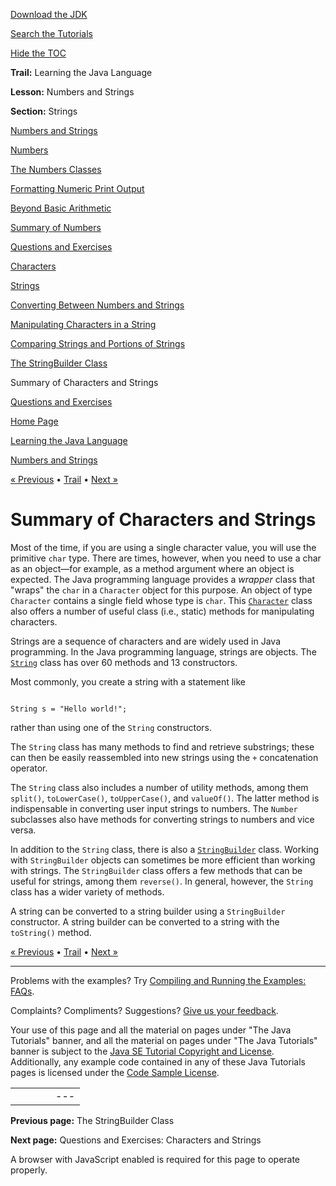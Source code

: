 [Download
the JDK](http://java.sun.com/javase/6/download.jsp)
  
[Search the
Tutorials](../../search.html)
  
[Hide the TOC](javascript:toggleLeft())

**Trail:** Learning the Java Language
  
**Lesson:** Numbers and Strings
  
**Section:** Strings

[Numbers and Strings](index.html)

[Numbers](numbers.html)

[The Numbers Classes](numberclasses.html)

[Formatting Numeric Print Output](numberformat.html)

[Beyond Basic Arithmetic](beyondmath.html)

[Summary of Numbers](numbersummary.html)

[Questions and Exercises](QandE/numbers-questions.html)

[Characters](characters.html)

[Strings](strings.html)

[Converting Between Numbers and Strings](converting.html)

[Manipulating Characters in a String](manipstrings.html)

[Comparing Strings and Portions of Strings](comparestrings.html)

[The StringBuilder Class](buffers.html)

Summary of Characters and Strings

[Questions and Exercises](QandE/characters-questions.html)

[Home Page](../../index.html)
>
[Learning the Java Language](../index.html)
>
[Numbers and Strings](index.html)

[« Previous](buffers.html) • [Trail](../TOC.html) • [Next »](QandE/characters-questions.html)

# Summary of Characters and Strings

Most of the time, if you are using a single character value, you will
use the primitive `char` type. There are times, however, when
you need to use a char as an object—for example, as a
method argument where an object is expected. The Java programming
language provides a *wrapper* class that "wraps" the `char`
in a `Character` object for this purpose. An object of type `Character` contains a single field
whose type is `char`.
This
[`Character`](http://download.oracle.com/javase/7/docs/api/java/lang/Character.html) class also offers a number of useful class (i.e., static) methods for manipulating characters.

Strings are a sequence of characters and are widely used in Java programming.
In the Java programming language, strings are objects. The
[`String`](http://download.oracle.com/javase/7/docs/api/java/lang/String.html)  class has over 60 methods and 13 constructors.

Most commonly, you create a string with a statement like

```

String s = "Hello world!";

```

rather than using one of the `String` constructors.

The `String` class has many methods to find and retrieve substrings; these can then
be easily reassembled into new strings using the `+` concatenation operator.

The `String` class also includes a number of utility methods,
among them `split()`, `toLowerCase()`,
`toUpperCase()`, and `valueOf()`.
The latter method is indispensable in converting user input strings to numbers. The `Number`
subclasses also have methods for converting strings to numbers and vice versa.

In addition to the `String` class, there is also a
[`StringBuilder`](http://download.oracle.com/javase/7/docs/api/java/lang/StringBuilder.html)  class. Working with `StringBuilder` objects can sometimes be more efficient than
working with strings. The `StringBuilder` class
offers a few methods that can be useful for strings, among them `reverse()`.
In general, however, the `String` class has a wider variety of methods.

A string can be converted to a string builder using a `StringBuilder` constructor.
A string builder can be converted to a string with the `toString()` method.

[« Previous](buffers.html)
•
[Trail](../TOC.html)
•
[Next »](QandE/characters-questions.html)

---

Problems with the examples? Try [Compiling and Running
the Examples: FAQs](../../information/run-examples.html).
  
Complaints? Compliments? Suggestions? [Give
us your feedback](http://download.oracle.com/javase/feedback.html).

Your use of this page and all the material on pages under "The Java Tutorials" banner,
and all the material on pages under "The Java Tutorials" banner is subject to the [Java SE Tutorial Copyright
and License](../../information/license.html).
Additionally, any example code contained in any of these Java
Tutorials pages is licensed under the
[Code
Sample License](http://developers.sun.com/license/berkeley_license.html).

|  |  |  |  |  |
| --- | --- | --- | --- | --- |
| |  |  | | --- | --- | | duke image | Oracle logo | | [About Oracle](http://www.oracle.com/us/corporate/index.html) | [Oracle Technology Network](http://www.oracle.com/technology/index.html) | [Terms of Service](https://www.samplecode.oracle.com/servlets/CompulsoryClickThrough?type=TermsOfService) | Copyright © 1995, 2011 Oracle and/or its affiliates. All rights reserved. |

**Previous page:** The StringBuilder Class
  
**Next page:** Questions and Exercises: Characters and Strings




A browser with JavaScript enabled is required for this page to operate properly.